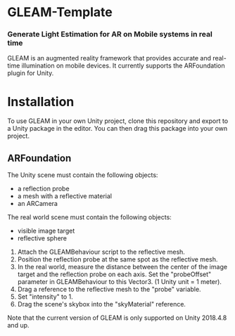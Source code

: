 # GLEAM-Template
 ### Generate Light Estimation for AR on Mobile systems in real time

GLEAM is an augmented reality framework that provides accurate and real-time illumination on mobile devices. It currently supports the ARFoundation plugin for Unity.

# Installation

To use GLEAM in your own Unity project, clone this repository and export to a Unity package in the editor. You can then drag this package into your own project.

## ARFoundation

The Unity scene must contain the following objects:

* a reflection probe
* a mesh with a reflective material
* an ARCamera

The real world scene must contain the following objects:

* visible image target
* reflective sphere

1. Attach the GLEAMBehaviour script to the reflective mesh.
2. Position the reflection probe at the same spot as the reflective mesh.
3. In the real world, measure the distance between the center of the image target and the reflection probe on each axis. Set the "probeOffset" parameter in GLEAMBehaviour to this Vector3. (1 Unity unit = 1 meter).
4. Drag a reference to the reflective mesh to the "probe" variable.
5. Set "intensity" to 1.
6. Drag the scene's skybox into the "skyMaterial" reference.

Note that the current version of GLEAM is only supported on Unity 2018.4.8 and up.

